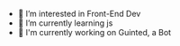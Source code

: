 - 👀 I’m interested in Front-End Dev
- 🌱 I’m currently learning js
- 🤖 I'm currently working on Guinted, a Bot

<!---
FeuKz/FeuKz is a ✨ special ✨ repository because its `README.md` (this file) appears on your GitHub profile.
You can click the Preview link to take a look at your changes.
--->
